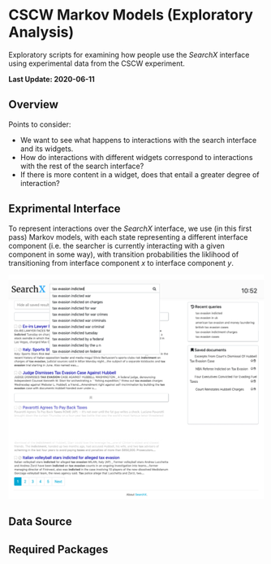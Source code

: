 # CSCW Markov Models (Exploratory Analysis)
Exploratory scripts for examining how people use the *SearchX* interface using experimental data from the CSCW experiment.

**Last Update: 2020-06-11**

## Overview
Points to consider:

* We want to see what happens to interactions with the search interface and its widgets.
* How do interactions with different widgets correspond to interactions with the rest of the search interface?
* If there is more content in a widget, does that entail a greater degree of interaction?

## Exprimental Interface
To represent interactions over the *SearchX* interface, we use (in this first pass) Markov models, with each state representing a different interface component (i.e. the searcher is currently interacting with a given component in some way), with transition probabilities the liklihood of transitioning from interface component *x* to interface component *y*.

![Interface components](interface.png)

## Data Source

## Required Packages